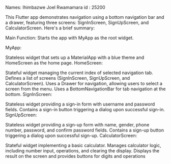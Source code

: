   Names:    Ihimbazwe Joel Rwamamara
  id   :    25200





This Flutter app demonstrates navigation using a bottom navigation bar and a drawer, featuring three screens: SignInScreen, SignUpScreen, and CalculatorScreen. Here's a brief summary:

Main Function: Starts the app with MyApp as the root widget.

MyApp:

Stateless widget that sets up a MaterialApp with a blue theme and HomeScreen as the home page.
HomeScreen:

Stateful widget managing the current index of selected navigation tab.
Defines a list of screens (SignInScreen, SignUpScreen, and CalculatorScreen).
Uses a Drawer for navigation, allowing users to select a screen from the menu.
Uses a BottomNavigationBar for tab navigation at the bottom.
SignInScreen:

Stateless widget providing a sign-in form with username and password fields.
Contains a sign-in button triggering a dialog upon successful sign-in.
SignUpScreen:

Stateless widget providing a sign-up form with name, gender, phone number, password, and confirm password fields.
Contains a sign-up button triggering a dialog upon successful sign-up.
CalculatorScreen:

Stateful widget implementing a basic calculator.
Manages calculator logic, including number input, operations, and clearing the display.
Displays the result on the screen and provides buttons for digits and operations
